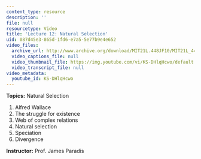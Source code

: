 ```yaml
---
content_type: resource
description: ''
file: null
resourcetype: Video
title: 'Lecture 12: Natural Selection'
uid: 087d45e3-865d-1fd6-e7a5-5e77b9e4e652
video_files:
  archive_url: http://www.archive.org/download/MIT21L.448JF10/MIT21L_448JF10_lec12_300k.mp4
  video_captions_file: null
  video_thumbnail_file: https://img.youtube.com/vi/KS-DHlqHcwo/default.jpg
  video_transcript_file: null
video_metadata:
  youtube_id: KS-DHlqHcwo
---
```


**Topics:** Natural Selection

1.  Alfred Wallace
2.  The struggle for existence
3.  Web of complex relations
4.  Natural selection
5.  Speciation
6.  Divergence

**Instructor:** Prof. James Paradis